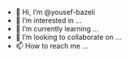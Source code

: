 - 👋 Hi, I’m @yousef-bazeli
- 👀 I’m interested in ...
- 🌱 I’m currently learning ...
- 💞️ I’m looking to collaborate on ...
- 📫 How to reach me ...

<!---
yousef-bazeli/yousef-bazeli is a ✨ special ✨ repository because its `README.md` (this file) appears on your GitHub profile.
You can click the Preview link to take a look at your changes.
--->
